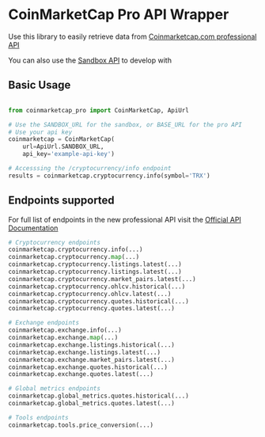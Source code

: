 # CoinMarketCap Pro API Wrapper

Use this library to easily retrieve data from [Coinmarketcap.com professional API](https://pro.coinmarketcap.com/)

You can also use the [Sandbox API](https://sandbox.coinmarketcap.com) to develop with

## Basic Usage

```python

from coinmarketcap_pro import CoinMarketCap, ApiUrl

# Use the SANDBOX_URL for the sandbox, or BASE_URL for the pro API
# Use your api key
coinmarketcap = CoinMarketCap(
    url=ApiUrl.SANDBOX_URL, 
    api_key='example-api-key')

# Accesssing the /cryptocurrency/info endpoint
results = coinmarketcap.cryptocurrency.info(symbol='TRX')

```

## Endpoints supported

For full list of endpoints in the new professional API visit the [Official API Documentation](https://pro.coinmarketcap.com/api/v1)

```python
# Cryptocurrency endpoints
coinmarketcap.cryptocurrency.info(...)
coinmarketcap.cryptocurrency.map(...)
coinmarketcap.cryptocurrency.listings.latest(...)
coinmarketcap.cryptocurrency.listings.latest(...)
coinmarketcap.cryptocurrency.market_pairs.latest(...)
coinmarketcap.cryptocurrency.ohlcv.historical(...)
coinmarketcap.cryptocurrency.ohlcv.latest(...)
coinmarketcap.cryptocurrency.quotes.historical(...)
coinmarketcap.cryptocurrency.quotes.latest(...)

# Exchange endpoints
coinmarketcap.exchange.info(...)
coinmarketcap.exchange.map(...)
coinmarketcap.exchange.listings.historical(...)
coinmarketcap.exchange.listings.latest(...)
coinmarketcap.exchange.market_pairs.latest(...)
coinmarketcap.exchange.quotes.historical(...)
coinmarketcap.exchange.quotes.latest(...)

# Global metrics endpoints
coinmarketcap.global_metrics.quotes.historical(...)
coinmarketcap.global_metrics.quotes.latest(...)

# Tools endpoints
coinmarketcap.tools.price_conversion(...)
```
